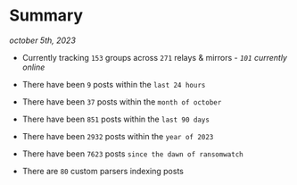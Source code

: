 
# Summary
_october 5th, 2023_

- Currently tracking `153` groups across `271` relays & mirrors - _`101` currently online_

- There have been `9` posts within the `last 24 hours`

- There have been `37` posts within the `month of october`

- There have been `851` posts within the `last 90 days`

- There have been `2932` posts within the `year of 2023`

- There have been `7623` posts `since the dawn of ransomwatch`

- There are `80` custom parsers indexing posts
